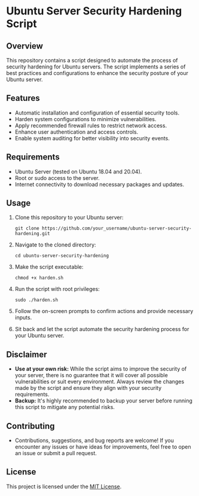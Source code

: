# Ubuntu Server Security Hardening Script

## Overview
This repository contains a script designed to automate the process of security hardening for Ubuntu servers. The script implements a series of best practices and configurations to enhance the security posture of your Ubuntu server.

## Features
- Automatic installation and configuration of essential security tools.
- Harden system configurations to minimize vulnerabilities.
- Apply recommended firewall rules to restrict network access.
- Enhance user authentication and access controls.
- Enable system auditing for better visibility into security events.

## Requirements
- Ubuntu Server (tested on Ubuntu 18.04 and 20.04).
- Root or sudo access to the server.
- Internet connectivity to download necessary packages and updates.

## Usage
1. Clone this repository to your Ubuntu server:

    ```
    git clone https://github.com/your_username/ubuntu-server-security-hardening.git
    ```

2. Navigate to the cloned directory:

    ```
    cd ubuntu-server-security-hardening
    ```

3. Make the script executable:

    ```
    chmod +x harden.sh
    ```

4. Run the script with root privileges:

    ```
    sudo ./harden.sh
    ```

5. Follow the on-screen prompts to confirm actions and provide necessary inputs.

6. Sit back and let the script automate the security hardening process for your Ubuntu server.

## Disclaimer
- **Use at your own risk:** While the script aims to improve the security of your server, there is no guarantee that it will cover all possible vulnerabilities or suit every environment. Always review the changes made by the script and ensure they align with your security requirements.
- **Backup:** It's highly recommended to backup your server before running this script to mitigate any potential risks.

## Contributing
- Contributions, suggestions, and bug reports are welcome! If you encounter any issues or have ideas for improvements, feel free to open an issue or submit a pull request.

## License
This project is licensed under the [MIT License](LICENSE).
